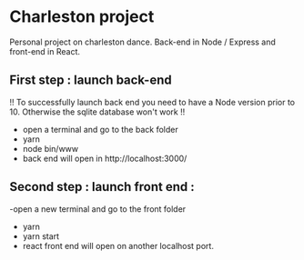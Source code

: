 # Charleston project
Personal project on charleston dance. Back-end in Node / Express and front-end in React.

## First step : launch back-end
!! To successfully launch back end you need to have a Node version prior to 10. Otherwise the sqlite database won't work !!
- open a terminal and go to the back folder
- yarn
- node bin/www
- back end will open in http://localhost:3000/

## Second step : launch front end :
-open a new terminal and go to the front folder
- yarn
- yarn start
- react front end will open on another localhost port.